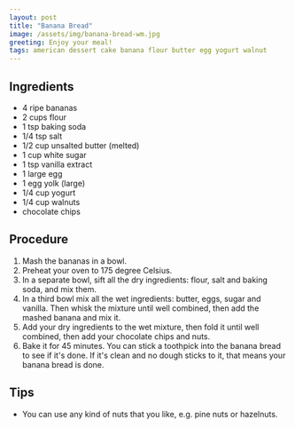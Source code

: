 ```yaml
---
layout: post
title: "Banana Bread"
image: /assets/img/banana-bread-wm.jpg
greeting: Enjoy your meal!
tags: american dessert cake banana flour butter egg yogurt walnut
---
```


## Ingredients

 - 4 ripe bananas
 - 2 cups flour
 - 1 tsp baking soda
 - 1/4 tsp salt
 - 1/2 cup unsalted butter (melted)
 - 1 cup white sugar
 - 1 tsp vanilla extract
 - 1 large egg
 - 1 egg yolk (large)
 - 1/4 cup yogurt
 - 1/4 cup walnuts 
 - chocolate chips
 
## Procedure

 1. Mash the bananas in a bowl.
 1. Preheat your oven to 175 degree Celsius.
 1. In a separate bowl, sift all the dry ingredients: flour, salt and baking soda, and mix them.
 1. In a third bowl mix all the wet ingredients: butter, eggs, sugar and vanilla. Then whisk the mixture until well combined, then add the mashed banana and mix it.
 1. Add your dry ingredients to the wet mixture, then fold it until well combined, then add your chocolate chips and nuts.
 1. Bake it for 45 minutes. You can stick a toothpick into the banana bread to see if it's done. If it's clean and no dough sticks to it, that means your banana bread is done.
 
## Tips

 - You can use any kind of nuts that you like, e.g. pine nuts or hazelnuts.